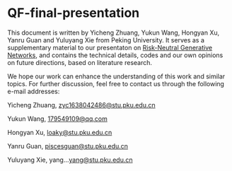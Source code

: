 # QF-final-presentation

This document is written by Yicheng Zhuang, Yukun Wang, Hongyan Xu, Yanru Guan and Yuluyang Xie from Peking University. It serves as a supplementary material to our presentaton on [Risk-Neutral Generative Networks](https://arxiv.org/abs/2405.17770), and contains the technical details, codes and our own opinions on future directions, based on literature research.

We hope our work can enhance the understanding of this work and similar topics. For further discussion, feel free to contact us through the following e-mail addresses:

Yicheng Zhuang, zyc1638042486@stu.pku.edu.cn

Yukun Wang, 179549109@qq.com

Hongyan Xu, loaky@stu.pku.edu.cn

Yanru Guan, piscesguan@stu.pku.edu.cn

Yuluyang Xie, yang…yang@stu.pku.edu.cn
